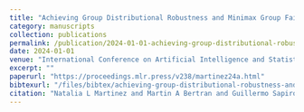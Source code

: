 ```yaml
---
title: "Achieving Group Distributional Robustness and Minimax Group Fairness with Interpolating Classifiers"
category: manuscripts
collection: publications
permalink: /publication/2024-01-01-achieving-group-distributional-robustness-and-minimax-group-
date: 2024-01-01
venue: "International Conference on Artificial Intelligence and Statistics."
excerpt: ""
paperurl: "https://proceedings.mlr.press/v238/martinez24a.html"
bibtexurl: "/files/bibtex/achieving-group-distributional-robustness-and-minimax-group-.bib"
citation: "Natalia L Martinez and Martin A Bertran and Guillermo Sapiro. “Achieving Group Distributional Robustness and Minimax Group Fairness with Interpolating Classifiers.” International Conference on Artificial Intelligence and Statistics."
---
```


<!-- add abstract or notes here -->
